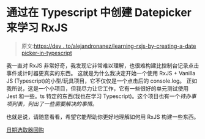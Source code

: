 # 通过在 Typescript 中创建 Datepicker 来学习 RxJS

> 原文:[https://dev . to/alejandronanez/learning-rxjs-by-creating-a-date picker-in-typescript](https://dev.to/alejandronanez/learning-rxjs-by-creating-a-datepicker-in-typescript)

我一直对 RxJS 非常好奇，我发现它非常难以理解，也很难构建比控制台记录点击事件或计时器更真实的东西。
这就是为什么我决定开始一个使用 RxJS + Vanilla JS (Typescript)的小型/玩具项目，它不仅仅是一个点击后的 console.log。
正如我所说，这是一个小项目，但我尽力让它工作，它有一些很好的单元测试使用 Jest 和一些。ts 特定的东西(我也在学习 Typescript)。这个项目也有一个*待办事项列表，列出了一些需要解决的事情。*

也就是说，请随意看看，希望它能帮助你更好地理解如何用 RxJS 构建一些东西。

[日期选取器回购](https://www.github.com/alejandronanez/datepicker)